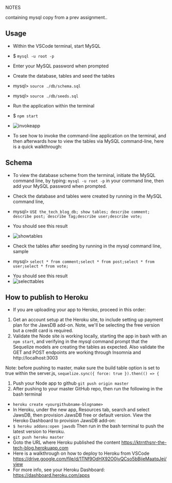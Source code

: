 NOTES

containing mysql copy from a prev assignment..

## Usage
- Within the VSCode terminal, start MySQL
-   $ `mysql -u root -p`
- Enter your MySQL password when prompted

- Create the database, tables and seed the tables
-   mysql> `source ./db/schema.sql`
-   mysql> `source ./db/seeds.sql`
- Run the application within the terminal
-   $ `npm start`
- ![invokeapp](./img/<insert>.jpg "Start application")
- To see how to invoke the command-line application on the terminal, and then afterwards how to view the tables via MySQL command-line, here is a quick walkthrough:
<insert walkthrough link>

## Schema
- To view the database scheme from the terminal, initiate the MySQL command line, 
by typing:     `mysql -u root -p`    in your command line, then add your MySQL password when prompted.

- Check the database and tables were created by running in the MySQL command line,
* mysql> `USE the_tech_blog_db; show tables; describe comment; describe post; describe Tag;describe user;describe vote;`
- You should see this result
- ![showtables](./img/<insert>.jpg "Show tables")

- Check the tables after seeding by running in the mysql command line, sample
* mysql> `select * from comment;select * from post;select * from user;select * from vote;`
- You should see this result
- ![selecttables](./img/<insert>.jpg "Select tables")

## How to publish to Heroku
- If you are uploading your app to Heroko, proceed in this order:
1. Get an account setup at the Heroku site, to include setting up payment plan for the JawsDB add-on. Note, we'll be selecting the free version but a credit card is required.
2. Validate the Node site is working locally, starting the app in bash with an `npm start`, and verifying in the mysql command prompt that the Sequelize models are creating the tables as expected. Also validate the GET and POST endpoints are working through Insomnia and http://localhost:3003 

Note: before pushing to master, make sure the build table option is set to true within the server.js,
            `sequelize.sync({ force: true }).then(() => { `

1. Push your Node app to github `git push origin master`
2. After pushing to your master GitHub repo, then run the following in the bash terminal
- `heroku create <yourgithubname-blogname>`
- In Heroku, under the new app, Resources tab, search and select JawsDB, then provision JawsDB free or default version. View the Heroko Dashboard to provision JawsDB add-on:
- `$ heroku addons:open jawsdb`
Then run in the bash terminal to push the latest version to Heroku.
- `git push heroku master`
- Goto the URL where Heroku published the content
https://ktrnthsnr-the-tech-blog.herokuapp.com
- Here is a walkthrough on how to deploy to Heroku from VSCode 
https://drive.google.com/file/d/1TNf9OdHX92O0jyQCso5bBjieMaatqJej/view
- For more info, see your Heroku Dashboard: 
https://dashboard.heroku.com/apps